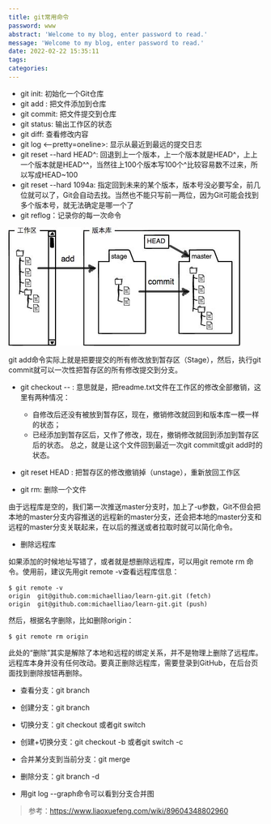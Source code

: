 ```yaml
---
title: git常用命令
password: www
abstract: 'Welcome to my blog, enter password to read.'
message: 'Welcome to my blog, enter password to read.'
date: 2022-02-22 15:35:11
tags:
categories:
---
```


- git init: 初始化一个Git仓库
- git add <file>: 把文件添加到仓库
- git commit: 把文件提交到仓库
- git status: 输出工作区的状态
- git diff: 查看修改内容
- git log <--pretty=oneline>: 显示从最近到最远的提交日志
- git reset --hard HEAD^: 回退到上一个版本，上一个版本就是HEAD^，上上一个版本就是HEAD^^，当然往上100个版本写100个^比较容易数不过来，所以写成HEAD~100
- git reset --hard 1094a: 指定回到未来的某个版本，版本号没必要写全，前几位就可以了，Git会自动去找。当然也不能只写前一两位，因为Git可能会找到多个版本号，就无法确定是哪一个了
- git reflog：记录你的每一次命令

![](./git常用命令/2022-02-22-15-46-05.png)

git add命令实际上就是把要提交的所有修改放到暂存区（Stage），然后，执行git commit就可以一次性把暂存区的所有修改提交到分支。

- git checkout -- <file>: 意思就是，把readme.txt文件在工作区的修改全部撤销，这里有两种情况：
  - 自修改后还没有被放到暂存区，现在，撤销修改就回到和版本库一模一样的状态；
  - 已经添加到暂存区后，又作了修改，现在，撤销修改就回到添加到暂存区后的状态。
总之，就是让这个文件回到最近一次git commit或git add时的状态。

- git reset HEAD <file>: 把暂存区的修改撤销掉（unstage），重新放回工作区
- git rm: 删除一个文件
  
由于远程库是空的，我们第一次推送master分支时，加上了-u参数，Git不但会把本地的master分支内容推送的远程新的master分支，还会把本地的master分支和远程的master分支关联起来，在以后的推送或者拉取时就可以简化命令。

- 删除远程库

如果添加的时候地址写错了，或者就是想删除远程库，可以用git remote rm <name>命令。使用前，建议先用git remote -v查看远程库信息：

```shell
$ git remote -v
origin  git@github.com:michaelliao/learn-git.git (fetch)
origin  git@github.com:michaelliao/learn-git.git (push)
```

然后，根据名字删除，比如删除origin：

```shell
$ git remote rm origin
```

此处的“删除”其实是解除了本地和远程的绑定关系，并不是物理上删除了远程库。远程库本身并没有任何改动。要真正删除远程库，需要登录到GitHub，在后台页面找到删除按钮再删除。

- 查看分支：git branch

- 创建分支：git branch <name>

- 切换分支：git checkout <name>或者git switch <name>

- 创建+切换分支：git checkout -b <name>或者git switch -c <name>

- 合并某分支到当前分支：git merge <name>

- 删除分支：git branch -d <name>

- 用git log --graph命令可以看到分支合并图

> 参考：https://www.liaoxuefeng.com/wiki/89604348802960
